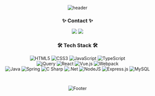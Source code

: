 <div align="center">

![header](https://capsule-render.vercel.app/api?type=waving&color=gradient&height=150&animation=twinkling)
<!-- ![Top Langs](https://github-readme-stats.vercel.app/api/top-langs/?username=suwoncityBoy&hide=python&theme=tokyonight) -->


### ✨ Contact ✨ 

<p>
  <a href="https://velog.io/@suwoncityboy"><img src="https://img.shields.io/badge/suwoncityboy.log-11B48A?style=flat-square&logo=Vimeo&logoColor=white&link=https://velog.io/@suwoncityboy"/></a>
  <a href="mailto:dlgkrrud970930@gmail.com" target="_blank"><img src="https://img.shields.io/badge/dlgkrrud970930@gmail.com-EA4335?style=flat-square&logo=Gmail&logoColor=white"/></a>
</p>


### 🛠 Tech Stack 🛠
![HTML5](https://img.shields.io/badge/html5-%23E34F26.svg?style=flat-square&logo=html5&logoColor=white)
![CSS3](https://img.shields.io/badge/css3-%231572B6.svg?style=flat-square&logo=css3&logoColor=white)
![JavaScript](https://img.shields.io/badge/javascript-F7DF1E?style=flat-square&logo=javascript&logoColor=white)
![TypeScript](https://img.shields.io/badge/typescript-3178C6.svg?style=flat-square&logo=TypeScript&logoColor=white)  
![jQuery](https://img.shields.io/badge/jquery-%230769AD.svg?style=flat-square&logo=jquery&logoColor=white)
![React](https://img.shields.io/badge/react-61DAFB.svg?style=flat-square&logo=React&logoColor=white)
![Vue.js](https://img.shields.io/badge/vue.js-4FC08D.svg?style=flat-square&logo=Vue.js&logoColor=white)
![Webpack](https://img.shields.io/badge/webpack-8DD6F9.svg?style=flat-square&logo=webpack&logoColor=white)  
![Java](https://img.shields.io/badge/java-0B6138.svg?style=flat-square&logo=java&logoColor=white)
![Spring](https://img.shields.io/badge/spring-6DB33F.svg?style=flat-square&logo=spring&logoColor=white)
![C Sharp](https://img.shields.io/badge/csharp-512BD4.svg?style=flat-square&logo=csharp&logoColor=white)
![.Net](https://img.shields.io/badge/.net-8DD6F9.svg?style=flat-square&logo=.Net&logoColor=white)
![NodeJS](https://img.shields.io/badge/node.js-6DA55F?style=flat-square&logo=node.js&logoColor=white)
![Express.js](https://img.shields.io/badge/express.js-%23404d59.svg?style=flat-square&logo=express&logoColor=%2361DAFB)
![MySQL](https://img.shields.io/badge/mysql-4479A1?style=flat-square&logo=MySql&logoColor=white)


<br/>

![Footer](https://capsule-render.vercel.app/api?type=waving&color=gradient&height=150&animation=twinkling&section=footer)

</div>
